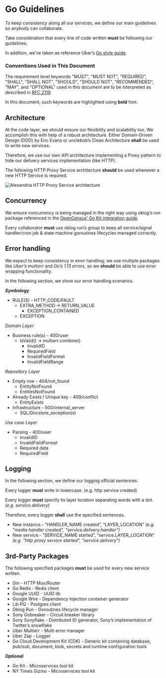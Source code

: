 # Go Guidelines
To keep consistency along all our services, we define our main guidelines so anybody can collaborate.

Take consideration that every line of code written **must** be following our guidelines.

In addition, we’ve taken as reference Uber’s [Go style guide](https://github.com/uber-go/guide/blob/master/style.md).

### Conventions Used in This Document
The requirement level keywords "MUST", "MUST NOT", "REQUIRED", "SHALL", "SHALL NOT", "SHOULD", "SHOULD NOT", "RECOMMENDED", "MAY", and "OPTIONAL" used in this document are to be interpreted as described in [RFC 2119](https://www.ietf.org/rfc/rfc2119.txt).

In this document, such keywords are highlighted using **bold** font.

## Architecture
At the code layer, we should ensure our flexibility and scalability too. We accomplish this with help of a robust architecture.
Either Domain-Driven Design (DDD) by Eric Evans or unclebob’s Clean Architecture **shall** be used to write new services.

Therefore, we use our own API architecture implementing a Proxy pattern to hide our delivery services implementation (like HTTP).

The following HTTP Proxy Service architecture **should** be used whenever a new HTTP Service is required.

![Alexandria HTTP Proxy Service architecture](https://raw.githubusercontent.com/maestre3d/alexandria/master/docs/Alexandria_http_service.png "Alexandria HTTP Proxy Service architecture")


## Concurrency
We ensure concurrency is being managed in the right way using _oklog’s run_ package referenced in the [OpenCensus’ Go Kit integration guide](https://opencensus.io/integrations/go_kit/).

Every collaborator **must** use oklog run’s group to keep all service/signal handler/cron job & state machine goroutines lifecycles managed correctly.

## Error handling
We expect to keep consistency in error handling; we use multiple packages like _Uber’s multierr_ and _Go’s 1.13 errors_, so we **should** be able to use error wrapping functionality.

In the following section, we show our error handling scenarios.

_**Symbology**_

- RULE(S) - HTTP_CODE/FAULT
    - EXTRA_METHOD -> RETURN_VALUE
        - EXCEPTION_CONTAINED
    - EXCEPTION

_Domain Layer_
- Business rule(s) - 400/user
    - IsValid() -> multierr.combine()
        - InvalidID
        - RequiredField
        - InvalidFieldFormat
        - InvalidFieldRange

_Repository Layer_
- Empty row - 404/not_found
    - EntityNotFound
    - EntitiesNotFound
- Already Exists / Unique key - 409/conflict
    - EntityExists
- Infrastructure - 500/internal_server
    - SQL/Docstore_exception(s)

_Use case Layer_
- Parsing - 400/user
    - InvalidID
    - InvalidFieldFormat
    - Required data
    - RequiredField


## Logging
In the following section, we define our logging official sentences.

Every logger **must** write in lowercase. (e.g. http service created)

Every logger **must** specify its layer location separating words with a dot.
_(e.g. service.delivery)_

Therefore, every logger **shall** use the specified sentences.
- New instance.- “HANDLER_NAME created”, “LAYER_LOCATION” _(e.g. "media handler created", "service.delivery.handler")_
- New service.- “SERVICE_NAME started”, “service.LAYER_LOCATION” _(e.g. "http proxy service started", "service.delivery")_

## 3rd-Party Packages
The following specified packages **must** be used for every new service written.
- Gin - HTTP Mux/Router
- Go Redis - Redis client
- Google UUID - UUID lib
- Google Wire - Dependency Injection container generator
- Lib PQ - Postgres client
- Oklog Run - Goroutines lifecycle manager
- Sony Gobreaker - Circuit breaker library
- Sony Sonyflake - Distributed ID generator, Sony’s implementation of Twitter’s snowflake
- Uber Multierr - Multi error manager
- Uber Zap - Logger
- Go Cloud Development Kit (CDK) - Generic kit containing database, pub/sub, document, blob, 
secrets and runtime configuration tools

_**Optional**_
- Go Kit - Microservices tool kit
- NY Times Gizmo - Microservices tool kit
